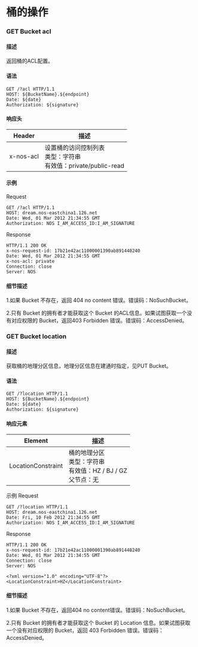 # 桶的操作
### **GET Bucket acl**

#### **描述**
返回桶的ACL配置。

#### **语法**

    GET /?acl HTTP/1.1
    HOST: ${BucketName}.${endpoint}
    Date: ${date}
    Authorization: ${signature}

#### **响应头**

|**Header**|      **描述**      |
|----------|--------------------|
|x-nos-acl |    设置桶的访问控制列表<br>类型：字符串<br>有效值：private/public-read|

#### **示例**
Request

    GET /?acl HTTP/1.1
    HOST: dream.nos-eastchina1.126.net
    Date: Wed, 01 Mar 2012 21:34:55 GMT
    Authorization: NOS I_AM_ACCESS_ID:I_AM_SIGNATURE

Response

    HTTP/1.1 200 OK
    x-nos-request-id: 17b21e42ac11000001390ab891440240
    Date: Wed, 01 Mar 2012 21:34:55 GMT
    x-nos-acl: private
    Connection: close
    Server: NOS

#### **细节描述**

1.如果 Bucket 不存在，返回 404 no content 错误。错误码：NoSuchBucket。

2.只有 Bucket 的拥有者才能获取这个 Bucket 的ACL信息。如果试图获取一个没有对应权限的 Bucket，返回403 Forbidden 错误。错误码：AccessDenied。

### **GET Bucket location**

#### **描述** 
获取桶的地理分区信息，地理分区信息在建通时指定，见PUT Bucket。

#### **语法**

    GET /?location HTTP/1.1
    HOST: ${BucketName}.${endpoint}
    Date: ${date}
    Authorization: ${signature}

#### **响应元素** 
|   **Element**    |            **描述**          |
|------------------|------------------------------|
|LocationConstraint|    桶的地理分区<br>类型：字符串<br>有效值：HZ / BJ / GZ<br>父节点：无 |

示例 
Request

    GET /?location HTTP/1.1
    HOST: dream.nos-eastchina1.126.net
    Date: Fri, 10 Feb 2012 21:34:55 GMT
    Authorization: NOS I_AM_ACCESS_ID:I_AM_SIGNATURE

Response

    HTTP/1.1 200 OK
    x-nos-request-id: 17b21e42ac11000001390ab891440240
    Date: Wed, 01 Mar 2012 21:34:55 GMT
    Connection: close
    Server: NOS
    
    <?xml version="1.0" encoding="UTF-8"?>
    <LocationConstraint>HZ</LocationConstraint>

#### **细节描述**

1.如果 Bucket 不存在，返回404 no content错误。错误码：NoSuchBucket。

2.只有 Bucket 的拥有者才能获取这个 Bucket 的 Location 信息。如果试图获取一个没有对应权限的 Bucket，返回 403 Forbidden 错误。错误码：AccessDenied。


